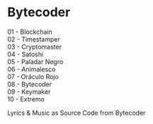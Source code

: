 # Bytecoder

01 - Blockchain <br>
02 - Timestamper <br>
03 - Cryptomaster <br>
04 - Satoshi <br>
05 - Paladar Negro <br>
06 - Animalesco <br>
07 - Oráculo Rojo <br>
08 - Bytecoder <br>
09 - Keymaker <br>
10 - Extremo <br>

Lyrics &amp; Music as Source Code from Bytecoder
